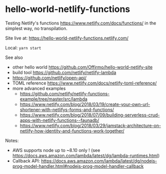 # hello-world-netlify-functions

Testing Netlify's functions https://www.netlify.com/docs/functions/ in the simplest way,
no transpilation.

Site live at: https://hello-world-netlify-functions.netlify.com/

Local: `yarn start`


See also
* other hello world https://github.com/Offirmo/hello-world-netlify-site
* build tool https://github.com/netlify/netlify-lambda
* https://github.com/netlify/open-api/
* TOML reference https://www.netlify.com/docs/netlify-toml-reference/
* more advanced examples
  * https://github.com/netlify/netlify-functions-example/tree/master/src/lambda
  * https://www.netlify.com/blog/2018/03/19/create-your-own-url-shortener-with-netlifys-forms-and-functions/
  * https://www.netlify.com/blog/2018/07/09/building-serverless-crud-apps-with-netlify-functions--faunadb/
  * https://www.netlify.com/blog/2018/03/29/jamstack-architecture-on-netlify-how-identity-and-functions-work-together/


Notes:
* AWS supports node up to ~8.10 only ! (see https://docs.aws.amazon.com/lambda/latest/dg/lambda-runtimes.html)
* Callback API: https://docs.aws.amazon.com/lambda/latest/dg/nodejs-prog-model-handler.html#nodejs-prog-model-handler-callback
